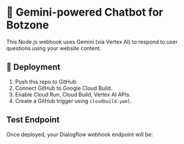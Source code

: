 # 🤖 Gemini-powered Chatbot for Botzone

This Node.js webhook uses Gemini (via Vertex AI) to respond to user questions using your website content.

## 🚀 Deployment

1. Push this repo to GitHub.
2. Connect GitHub to Google Cloud Build.
3. Enable Cloud Run, Cloud Build, Vertex AI APIs.
4. Create a GitHub trigger using `cloudbuild.yaml`.

## Test Endpoint

Once deployed, your Dialogflow webhook endpoint will be:

